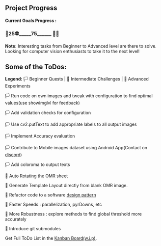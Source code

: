 ## Project Progress 
#### Current Goals Progress : 
### 🥅__25__⚽️_____75______ 🏃‍♂️
**Note:** Interesting tasks from Beginner to Advanced level are there to solve. Looking for computer vision enthusiasts to take it to the next level!

## Some of the ToDos: 
<!-- Add immediate TODOs here -->
**Legend:** 🏳 Beginner Quests	|	🚩 Intermediate Challenges	|	🏁 Advanced Experiments

🏳 Run code on own images and tweak with configuration to find optimal values(use showimglvl for feedback)

🏳 Add validation checks for configuration

🏳 Use cv2.putText to add appropriate labels to all output images

🏳 Implement Accuracy evaluation 

🏳 Contribute to Mobile images dataset using Android App(Contact on [discord](https://discord.gg/HKw6juP))

🏳 	Add coloroma to output texts
<!-- 

🏳 Generate your own gifs from mini_scripts

🏳 Make a demo video of code your OMRs

🏳 Contribute to Wiki using your images

🏳 Review and Compare with Existing OMR Software
 -->
🚩 Auto Rotating the OMR sheet

🚩 Generate Template Layout directly from blank OMR image.

🚩 Refactor code to a software [design pattern](https://refactoring.guru/design-patterns/python)

<!-- 
🚩 Add more details about image in the Visuals

🚩 Making a Testing Benchmark ([Dataset coming very soon](https://drive.google.com/drive/folders/16Hlvv6D-25AlNXC65_vrsk-P4kVu7VKb?usp=sharing )!) 
-->

🏁 Faster Speeds : parallelization, pyrDowns, etc
<!-- adding native cpp calls -->
<!-- 🏁 Make more visualizations (Ideas for Flow diagrams, Animations and 3D outputs given in wiki) -->

🏁 More Robustness : explore methods to find global threshold more accurately

🏁 Introduce git submodules 

Get Full ToDo List in the [Kanban Board(w.i.p)](https://github.com/Udayraj123/OMRChecker/projects/1).
